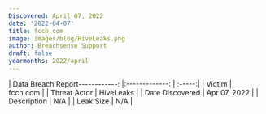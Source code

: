 ```yaml
---
Discovered: April 07, 2022
date: '2022-04-07'
title: fcch.com
image: images/blog/HiveLeaks.png
author: Breachsense Support
draft: false
yearmonths: 2022/april
---
```


| Data Breach Report------------:   |:-------------:    | :-----:|
| Victim    | fcch.com      | 
| Threat Actor    | HiveLeaks      | 
| Date Discovered    | Apr 07, 2022      | 
| Description    | N/A      | 
| Leak Size    | N/A      | 

